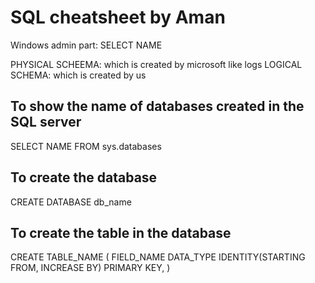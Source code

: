 # SQL cheatsheet by Aman

Windows admin part:
SELECT NAME 

PHYSICAL SCHEEMA: which is created by microsoft like logs
LOGICAL SCHEMA: which is created by us 

## To show the name of databases created in the SQL server
SELECT NAME FROM sys.databases

## To create the database
CREATE DATABASE db_name

## To create the table in the database
CREATE TABLE_NAME (
    FIELD_NAME DATA_TYPE IDENTITY(STARTING FROM, INCREASE BY) PRIMARY KEY,
)
